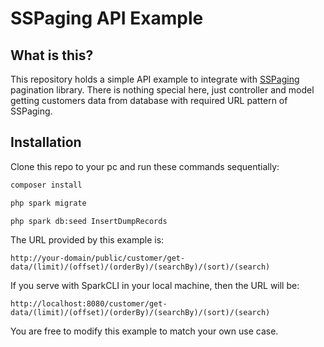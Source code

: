 # SSPaging API Example
## What is this?
This repository holds a simple API example to integrate with [SSPaging](https://lib.actudent.com/ss-paging) pagination library. There is nothing special here, just controller and model getting customers data from database with required URL pattern of SSPaging.

## Installation
Clone this repo to your pc and run these commands sequentially:
```bash
composer install

php spark migrate

php spark db:seed InsertDumpRecords
```

The URL provided by this example is:
```
http://your-domain/public/customer/get-data/(limit)/(offset)/(orderBy)/(searchBy)/(sort)/(search)
```
If you serve with SparkCLI in your local machine, then the URL will be: 
```
http://localhost:8080/customer/get-data/(limit)/(offset)/(orderBy)/(searchBy)/(sort)/(search)
```
You are free to modify this example to match your own use case.


